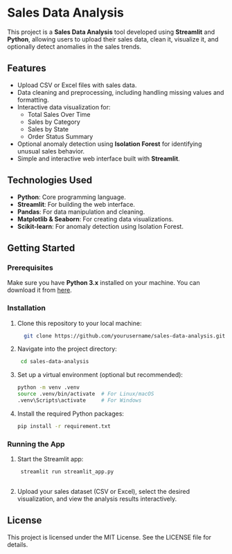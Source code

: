 # Sales Data Analysis

This project is a **Sales Data Analysis** tool developed using **Streamlit** and **Python**, allowing users to upload their sales data, clean it, visualize it, and optionally detect anomalies in the sales trends.

## Features

- Upload CSV or Excel files with sales data.
- Data cleaning and preprocessing, including handling missing values and formatting.
- Interactive data visualization for:
  - Total Sales Over Time
  - Sales by Category
  - Sales by State
  - Order Status Summary
- Optional anomaly detection using **Isolation Forest** for identifying unusual sales behavior.
- Simple and interactive web interface built with **Streamlit**.

## Technologies Used

- **Python**: Core programming language.
- **Streamlit**: For building the web interface.
- **Pandas**: For data manipulation and cleaning.
- **Matplotlib & Seaborn**: For creating data visualizations.
- **Scikit-learn**: For anomaly detection using Isolation Forest.

## Getting Started

### Prerequisites

Make sure you have **Python 3.x** installed on your machine. You can download it from [here](https://www.python.org/downloads/).

### Installation

1. Clone this repository to your local machine:

   ```bash
     git clone https://github.com/yourusername/sales-data-analysis.git

2.	Navigate into the project directory:
   
     ```bash
      cd sales-data-analysis

3.	Set up a virtual environment (optional but recommended):

     ```bash
    python -m venv .venv
    source .venv/bin/activate  # For Linux/macOS
    .venv\Scripts\activate     # For Windows

4.	Install the required Python packages:

     ```bash
     pip install -r requirement.txt
     
### Running the App

1.	Start the Streamlit app:
   
     ```bash
      streamlit run streamlit_app.py
   
2.	Upload your sales dataset (CSV or Excel), select the desired visualization, and view the analysis results interactively.

## License

This project is licensed under the MIT License. See the LICENSE file for details.
